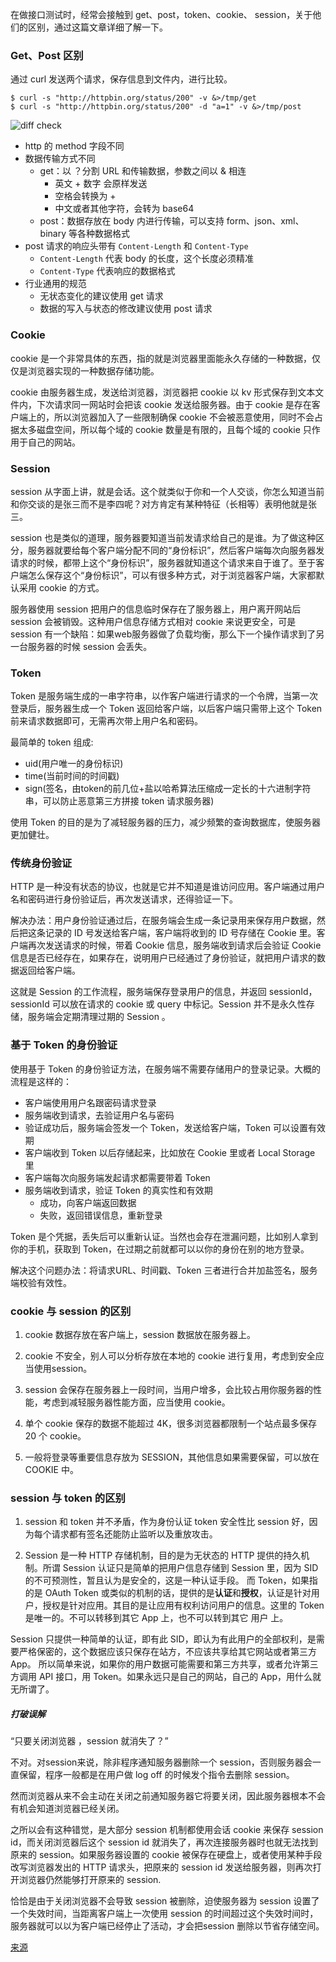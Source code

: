 在做接口测试时，经常会接触到 get、post，token、cookie、
session，关于他们的区别，通过这篇文章详细了解一下。

### Get、Post 区别

通过 curl 发送两个请求，保存信息到文件内，进行比较。

```shell
$ curl -s "http://httpbin.org/status/200" -v &>/tmp/get
$ curl -s "http://httpbin.org/status/200" -d "a=1" -v &>/tmp/post
```

![diff check](https://gitee.com/abeelan/image-hosting-service/raw/master/img/image-20211201171933427.png)

- http 的 method 字段不同
- 数据传输方式不同
    - get：以 ？分割 URL 和传输数据，参数之间以 & 相连
        - 英文 + 数字 会原样发送
        - 空格会转换为 + 
        - 中文或者其他字符，会转为 base64 
    - post：数据存放在 body 内进行传输，可以支持 form、json、xml、binary 等各种数据格式
- post 请求的响应头带有 `Content-Length` 和 `Content-Type`
    - `Content-Length` 代表 body 的长度，这个长度必须精准
    - `Content-Type` 代表响应的数据格式
- 行业通用的规范
    - 无状态变化的建议使用 get 请求
    - 数据的写入与状态的修改建议使用 post 请求

### Cookie
cookie 是一个非常具体的东西，指的就是浏览器里面能永久存储的一种数据，仅仅是浏览器实现的一种数据存储功能。

cookie 由服务器生成，发送给浏览器，浏览器把 cookie 以 kv 形式保存到文本文件内，下次请求同一网站时会把该 cookie 发送给服务器。由于 cookie 是存在客户端上的，所以浏览器加入了一些限制确保 cookie 不会被恶意使用，同时不会占据太多磁盘空间，所以每个域的 cookie 数量是有限的，且每个域的 cookie 只作用于自己的网站。

### Session
session 从字面上讲，就是会话。这个就类似于你和一个人交谈，你怎么知道当前和你交谈的是张三而不是李四呢？对方肯定有某种特征（长相等）表明他就是张三。

session 也是类似的道理，服务器要知道当前发请求给自己的是谁。为了做这种区分，服务器就要给每个客户端分配不同的“身份标识”，然后客户端每次向服务器发请求的时候，都带上这个“身份标识”，服务器就知道这个请求来自于谁了。至于客户端怎么保存这个“身份标识”，可以有很多种方式，对于浏览器客户端，大家都默认采用 cookie 的方式。

服务器使用 session 把用户的信息临时保存在了服务器上，用户离开网站后 session 会被销毁。这种用户信息存储方式相对 cookie 来说更安全，可是 session 有一个缺陷：如果web服务器做了负载均衡，那么下一个操作请求到了另一台服务器的时候 session 会丢失。

### Token
Token 是服务端生成的一串字符串，以作客户端进行请求的一个令牌，当第一次登录后，服务器生成一个 Token 返回给客户端，以后客户端只需带上这个 Token 前来请求数据即可，无需再次带上用户名和密码。

最简单的 token 组成: 
- uid(用户唯一的身份标识)
- time(当前时间的时间戳)
- sign(签名，由token的前几位+盐以哈希算法压缩成一定长的十六进制字符串，可以防止恶意第三方拼接 token 请求服务器)

使用 Token 的目的是为了减轻服务器的压力，减少频繁的查询数据库，使服务器更加健壮。



### 传统身份验证

HTTP 是一种没有状态的协议，也就是它并不知道是谁访问应用。客户端通过用户名和密码进行身份验证后，再次发送请求，还得验证一下。

解决办法：用户身份验证通过后，在服务端会生成一条记录用来保存用户数据，然后把这条记录的 ID 号发送给客户端，客户端将收到的 ID 号存储在 Cookie 里。客户端再次发送请求的时候，带着 Cookie 信息，服务端收到请求后会验证 Cookie 信息是否已经存在，如果存在，说明用户已经通过了身份验证，就把用户请求的数据返回给客户端。

这就是 Session 的工作流程，服务端保存登录用户的信息，并返回 sessionId，sessionId 可以放在请求的 cookie 或 query 中标记。Session 并不是永久性存储，服务端会定期清理过期的 Session 。



### 基于 Token 的身份验证

使用基于 Token 的身份验证方法，在服务端不需要存储用户的登录记录。大概的流程是这样的：

- 客户端使用用户名跟密码请求登录
- 服务端收到请求，去验证用户名与密码
- 验证成功后，服务端会签发一个 Token，发送给客户端，Token 可以设置有效期
- 客户端收到 Token 以后存储起来，比如放在 Cookie 里或者 Local Storage 里
- 客户端每次向服务端发起请求都需要带着 Token
- 服务端收到请求，验证 Token 的真实性和有效期
  - 成功，向客户端返回数据
  - 失败，返回错误信息，重新登录

Token 是个凭据，丢失后可以重新认证。当然也会存在泄漏问题，比如别人拿到你的手机，获取到 Token，在过期之前就都可以以你的身份在别的地方登录。

解决这个问题办法：将请求URL、时间戳、Token 三者进行合并加盐签名，服务端校验有效性。

### cookie 与 session 的区别

1. cookie 数据存放在客户端上，session 数据放在服务器上。

2. cookie 不安全，别人可以分析存放在本地的 cookie 进行复用，考虑到安全应当使用session。

3. session 会保存在服务器上一段时间，当用户增多，会比较占用你服务器的性能，考虑到减轻服务器性能方面，应当使用 cookie。

4. 单个 cookie 保存的数据不能超过 4K，很多浏览器都限制一个站点最多保存 20 个 cookie。

5. 一般将登录等重要信息存放为 SESSION，其他信息如果需要保留，可以放在 COOKIE 中。

### session 与 token 的区别

1. session 和 token 并不矛盾，作为身份认证 token 安全性比 session 好，因为每个请求都有签名还能防止监听以及重放攻击。

2. Session 是一种 HTTP 存储机制，目的是为无状态的 HTTP 提供的持久机制。所谓 Session 认证只是简单的把用户信息存储到 Session 里，因为 SID 的不可预测性，暂且认为是安全的，这是一种认证手段。 而 Token，如果指的是 OAuth Token 或类似的机制的话，提供的是**认证**和**授权**，认证是针对用户，授权是针对应用。其目的是让应用有权利访问用户的信息。这里的 Token 是唯一的。不可以转移到其它 App 上，也不可以转到其它 用户 上。 

Session 只提供一种简单的认证，即有此 SID，即认为有此用户的全部权利，是需要严格保密的，这个数据应该只保存在站方，不应该共享给其它网站或者第三方 App。 所以简单来说，如果你的用户数据可能需要和第三方共享，或者允许第三方调用 API 接口，用 Token。如果永远只是自己的网站，自己的 App，用什么就无所谓了。

##### 打破误解

“只要关闭浏览器 ，session 就消失了？”

不对。对session来说，除非程序通知服务器删除一个 session，否则服务器会一直保留，程序一般都是在用户做 log off 的时候发个指令去删除 session。

然而浏览器从来不会主动在关闭之前通知服务器它将要关闭，因此服务器根本不会有机会知道浏览器已经关闭。

之所以会有这种错觉，是大部分 session 机制都使用会话 cookie 来保存 session id，而关闭浏览器后这个 session id 就消失了，再次连接服务器时也就无法找到原来的 session。如果服务器设置的 cookie 被保存在硬盘上，或者使用某种手段改写浏览器发出的 HTTP 请求头，把原来的 session id 发送给服务器，则再次打开浏览器仍然能够打开原来的 session.

恰恰是由于关闭浏览器不会导致 session 被删除，迫使服务器为 session 设置了一个失效时间，当距离客户端上一次使用 session 的时间超过这个失效时间时，服务器就可以以为客户端已经停止了活动，才会把session 删除以节省存储空间。



[来源](https://www.cnblogs.com/JamesWang1993/p/8593494.html "王菜鸟1993")